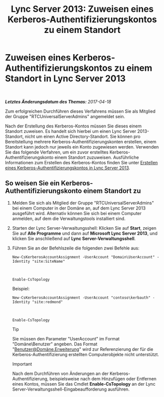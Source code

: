 ﻿---
title: 'Lync Server 2013: Zuweisen eines Kerberos-Authentifizierungskontos zu einem Standort'
TOCTitle: Zuweisen eines Kerberos-Authentifizierungskontos zu einem Standort
ms:assetid: 3d9c587c-c8b8-4f81-8ed9-1458a31fc292
ms:mtpsurl: https://technet.microsoft.com/de-de/library/Gg425901(v=OCS.15)
ms:contentKeyID: 49293763
ms.date: 04/18/2017
mtps_version: v=OCS.15
ms.translationtype: HT
---

# Zuweisen eines Kerberos-Authentifizierungskontos zu einem Standort in Lync Server 2013

 

_**Letztes Änderungsdatum des Themas:** 2017-04-18_

Zum erfolgreichen Durchführen dieses Verfahrens müssen Sie als Mitglied der Gruppe "RTCUniversalServerAdmins" angemeldet sein.

Nach der Erstellung des Kerberos-Kontos müssen Sie dieses einem Standort zuweisen. Es handelt sich hierbei um einen Lync Server 2013-Standort, nicht um einen Active Directory-Standort. Sie können pro Bereitstellung mehrere Kerberos-Authentifizierungskonten erstellen, einem Standort kann jedoch nur jeweils ein Konto zugewiesen werden. Verwenden Sie das folgende Verfahren, um ein zuvor erstelltes Kerberos-Authentifizierungskonto einem Standort zuzuweisen. Ausführliche Informationen zum Erstellen des Kerberos-Kontos finden Sie unter [Erstellen eines Kerberos-Authentifizierungskontos in Lync Server 2013](lync-server-2013-create-a-kerberos-authentication-account.md).

## So weisen Sie ein Kerberos-Authentifizierungskonto einem Standort zu

1.  Melden Sie sich als Mitglied der Gruppe "RTCUniversalServerAdmins" bei einem Computer in der Domäne an, auf dem Lync Server 2013 ausgeführt wird. Alternativ können Sie sich bei einem Computer anmelden, auf dem die Verwaltungstools installiert sind.

2.  Starten der Lync Server-Verwaltungsshell: Klicken Sie auf **Start**, zeigen Sie auf **Alle Programme** und dann auf **Microsoft Lync Server 2013**, und klicken Sie anschließend auf **Lync Server-Verwaltungsshell**.

3.  Führen Sie an der Befehlszeile die folgenden zwei Befehle aus:
    
        New-CsKerberosAccountAssignment -UserAccount "Domain\UserAccount" -Identity "site:SiteName"
        
       &nbsp;
    
        Enable-CsTopology
    
    Beispiel:
    
        New-CsKerberosAccountAssignment -UserAccount "contoso\kerbauth" -Identity "site:redmond"

       &nbsp;
    
        Enable-CsTopology
    

    > [!TIP]
    > Sie müssen den Parameter "UserAccount" im Format "Domäne\Benutzer" angeben. Das Format "Benutzer@Domäne.Erweiterung" wird zur Referenzierung der für die Kerberos-Authentifizierung erstellten Computerobjekte nicht unterstützt.

    

    > [!IMPORTANT]
    > Nach dem Durchführen von Änderungen an der Kerberos-Authentifizierung, beispielsweise nach dem Hinzufügen oder Entfernen eines Kontos, müssen Sie das Cmdlet <STRONG>Enable-CsTopology</STRONG> an der Lync Server-Verwaltungsshell-Eingabeaufforderung ausführen.


